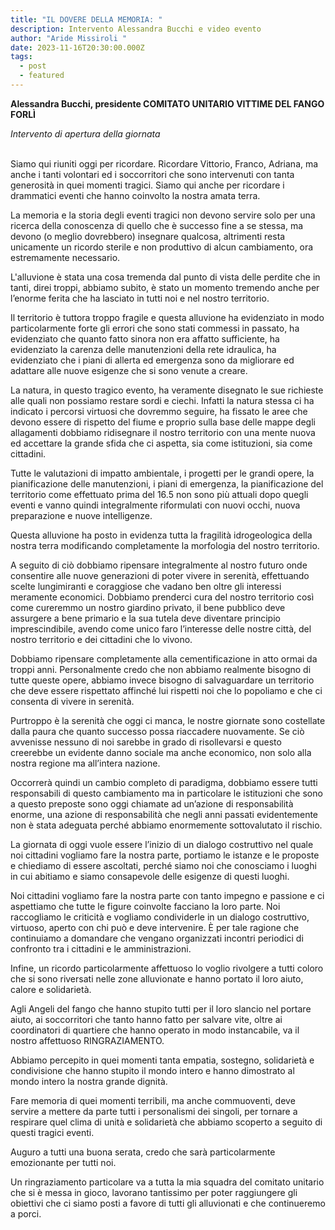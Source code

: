 ```yaml
---
title: "IL DOVERE DELLA MEMORIA: "
description: Intervento Alessandra Bucchi e video evento
author: "Aride Missiroli "
date: 2023-11-16T20:30:00.000Z
tags:
  - post
  - featured
---
```

**Alessandra Bucchi, presidente COMITATO UNITARIO VITTIME DEL FANGO FORLÌ**

*Intervento di apertura della giornata* 

\
Siamo qui riuniti oggi per ricordare. Ricordare Vittorio, Franco, Adriana, ma anche i tanti volontari ed i soccorritori che sono intervenuti con tanta generosità in quei momenti tragici. Siamo qui anche per ricordare i drammatici eventi che hanno coinvolto la nostra amata terra.

La memoria e la storia degli eventi tragici non devono servire solo per una ricerca della conoscenza di quello che è successo fine a se stessa, ma devono (o meglio dovrebbero) insegnare qualcosa, altrimenti resta unicamente un ricordo sterile e non produttivo di alcun cambiamento, ora estremamente necessario.

L'alluvione è stata una cosa tremenda dal punto di vista delle perdite che in tanti, direi troppi, abbiamo subito, è stato un momento tremendo anche per l’enorme ferita che ha lasciato in tutti noi e nel nostro territorio.

Il territorio è tuttora troppo fragile e questa alluvione ha evidenziato in modo particolarmente forte gli errori che sono stati commessi in passato, ha evidenziato che quanto fatto sinora non era affatto sufficiente, ha evidenziato la carenza delle manutenzioni della rete idraulica, ha evidenziato che i piani di allerta ed emergenza sono da migliorare ed adattare alle nuove esigenze che si sono venute a creare.

La natura, in questo tragico evento, ha veramente disegnato le sue richieste alle quali non possiamo restare sordi e ciechi. Infatti la natura stessa ci ha indicato i percorsi virtuosi che dovremmo seguire, ha fissato le aree che devono essere di rispetto del fiume e proprio sulla base delle mappe degli allagamenti dobbiamo ridisegnare il nostro territorio con una mente nuova ed accettare la grande sfida che ci aspetta, sia come istituzioni, sia come cittadini.

Tutte le valutazioni di impatto ambientale, i progetti per le grandi opere, la pianificazione delle manutenzioni, i piani di emergenza, la pianificazione del territorio come effettuato prima del 16.5 non sono più attuali dopo quegli eventi e vanno quindi integralmente riformulati con nuovi occhi, nuova preparazione e nuove intelligenze.

Questa alluvione ha posto in evidenza tutta la fragilità idrogeologica della nostra terra modificando completamente la morfologia del nostro territorio.

A seguito di ciò dobbiamo ripensare integralmente al nostro futuro onde consentire alle nuove generazioni di poter vivere in serenità, effettuando scelte lungimiranti e coraggiose che vadano ben oltre gli interessi meramente economici. Dobbiamo prenderci cura del nostro territorio così come cureremmo un nostro giardino privato, il bene pubblico deve assurgere a bene primario e la sua tutela deve diventare principio imprescindibile, avendo come unico faro l’interesse delle nostre città, del nostro territorio e dei cittadini che lo vivono.

Dobbiamo ripensare completamente alla cementificazione in atto ormai da troppi anni. Personalmente credo che non abbiamo realmente bisogno di tutte queste opere, abbiamo invece bisogno di salvaguardare un territorio che deve essere rispettato affinché lui rispetti noi che lo popoliamo e che ci consenta di vivere in serenità. 

Purtroppo è la serenità che oggi ci manca, le nostre giornate sono costellate dalla paura che quanto successo possa riaccadere nuovamente. Se ciò avvenisse nessuno di noi sarebbe in grado di risollevarsi e questo creerebbe un evidente danno sociale ma anche economico, non solo alla nostra regione ma all’intera nazione.

Occorrerà quindi un cambio completo di paradigma, dobbiamo essere tutti responsabili di questo cambiamento ma in particolare le istituzioni che sono a questo preposte sono oggi chiamate ad un’azione di responsabilità enorme, una azione di responsabilità che negli anni passati evidentemente non è stata adeguata perché abbiamo enormemente sottovalutato il rischio.

La giornata di oggi vuole essere l’inizio di un dialogo costruttivo nel quale noi cittadini vogliamo fare la nostra parte, portiamo le istanze e le proposte e chiediamo di essere ascoltati, perché siamo noi che conosciamo i luoghi in cui abitiamo e siamo consapevole delle esigenze di questi luoghi.

Noi cittadini vogliamo fare la nostra parte con tanto impegno e passione e ci aspettiamo che tutte le figure coinvolte facciano la loro parte. Noi raccogliamo le criticità e vogliamo condividerle in un dialogo costruttivo, virtuoso, aperto con chi può e deve intervenire. È per tale ragione che continuiamo a domandare che vengano organizzati incontri periodici di confronto tra i cittadini e le amministrazioni.

Infine, un ricordo particolarmente affettuoso lo voglio rivolgere a tutti coloro che si sono riversati nelle zone alluvionate e hanno portato il loro aiuto, calore e solidarietà. 

Agli Angeli del fango che hanno stupito tutti per il loro slancio nel portare aiuto, ai soccorritori che tanto hanno fatto per salvare vite, oltre ai coordinatori di quartiere che hanno operato in modo instancabile, va il nostro affettuoso RINGRAZIAMENTO.

Abbiamo percepito in quei momenti tanta empatia, sostegno, solidarietà e condivisione che hanno stupito il mondo intero e hanno dimostrato al mondo intero la nostra grande dignità.

Fare memoria di quei momenti terribili, ma anche commuoventi, deve servire a mettere da parte tutti i personalismi dei singoli, per tornare a respirare quel clima di unità e solidarietà che abbiamo scoperto a seguito di questi tragici eventi.

Auguro a tutti una buona serata, credo che sarà particolarmente emozionante per tutti noi.

Un ringraziamento particolare va a tutta la mia squadra del comitato unitario che si è messa in gioco, lavorano tantissimo per poter raggiungere gli obiettivi che ci siamo posti a favore di tutti gli alluvionati e che continueremo a porci.